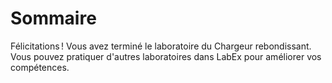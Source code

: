 # Sommaire

Félicitations ! Vous avez terminé le laboratoire du Chargeur rebondissant. Vous pouvez pratiquer d'autres laboratoires dans LabEx pour améliorer vos compétences.
